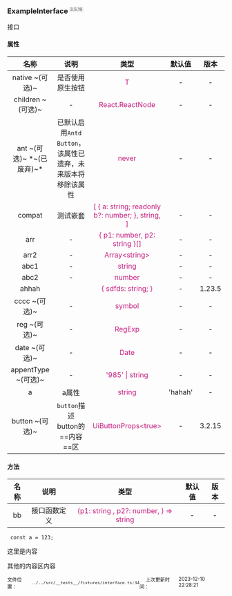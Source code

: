 <h3 id='exampleinterface' style='position:relative'>ExampleInterface<span style='
    position:absolute;
    font-size:0.6em;
    color:#888;
    top:0;
    margin-left:0.2em;
    background-color:#eee;
    padding:0.05em 0.3em;
    border-radius:0.3em;'>3.5.19</span></h3>

<div>
接口
</div>

<h4 id='exampleinterface__props'>属性</h4>

<table data-id='ZS14LWEtbS1wLWwtZS1pLW4tdC1lLXItZi1hLWMtZS08aDQgaWQ9J2V4YW1wbGVpbnRlcmZhY2VfX3Byb3BzJz7lsZ7mgKc8L2g0PgotdGFibGU='>
<style>
    table[data-id='ZS14LWEtbS1wLWwtZS1pLW4tdC1lLXItZi1hLWMtZS08aDQgaWQ9J2V4YW1wbGVpbnRlcmZhY2VfX3Byb3BzJz7lsZ7mgKc8L2g0PgotdGFibGU='] p { margin:0;}
    table[data-id='ZS14LWEtbS1wLWwtZS1pLW4tdC1lLXItZi1hLWMtZS08aDQgaWQ9J2V4YW1wbGVpbnRlcmZhY2VfX3Byb3BzJz7lsZ7mgKc8L2g0PgotdGFibGU='] [data-field='type'],
    table[data-id='ZS14LWEtbS1wLWwtZS1pLW4tdC1lLXItZi1hLWMtZS08aDQgaWQ9J2V4YW1wbGVpbnRlcmZhY2VfX3Byb3BzJz7lsZ7mgKc8L2g0PgotdGFibGU='] [data-field='referenceType']{color:#c41d7f}
    </style>
<thead>
<tr>
<th style='text-align:center'>名称</th>
<th style='text-align:center'>说明</th>
<th style='text-align:center'>类型</th>
<th style='text-align:center'>默认值</th>
<th style='text-align:center'>版本</th>
</tr>
</thead>
<tbody>
<tr>
<td data-field='name' style='text-align:center'>native ~(可选)~ </td>
<td data-field='description' style='text-align:center'>

是否使用原生按钮</td>
<td data-field='referenceType' style='text-align:center'>T</td>
<td data-field='defaultValue' style='text-align:center'>-</td>
<td data-field='version' style='text-align:center'>-</td>
</tr>
<tr>
<td data-field='name' style='text-align:center'>children ~(可选)~ </td>
<td data-field='description' style='text-align:center'>-</td>
<td data-field='referenceType' style='text-align:center'>React.ReactNode</td>
<td data-field='defaultValue' style='text-align:center'>-</td>
<td data-field='version' style='text-align:center'>-</td>
</tr>
<tr>
<td data-field='name' style='text-align:center'>ant ~(可选)~ *~(已废弃)~*</td>
<td data-field='description' style='text-align:center'>

已默认启用`Antd Button`，该属性已遗弃，未来版本将移除该属性</td>
<td data-field='referenceType' style='text-align:center'>never</td>
<td data-field='defaultValue' style='text-align:center'>-</td>
<td data-field='version' style='text-align:center'>-</td>
</tr>
<tr>
<td data-field='name' style='text-align:center'>compat </td>
<td data-field='description' style='text-align:center'>

测试嵌套</td>
<td data-field='referenceType' style='text-align:center'>[
    {
      a: string;
      readonly b?: number;
    },
    string,
  ]</td>
<td data-field='defaultValue' style='text-align:center'>-</td>
<td data-field='version' style='text-align:center'>-</td>
</tr>
<tr>
<td data-field='name' style='text-align:center'>arr </td>
<td data-field='description' style='text-align:center'>-</td>
<td data-field='referenceType' style='text-align:center'>{ p1: number, p2: string }[]</td>
<td data-field='defaultValue' style='text-align:center'>-</td>
<td data-field='version' style='text-align:center'>-</td>
</tr>
<tr>
<td data-field='name' style='text-align:center'>arr2 </td>
<td data-field='description' style='text-align:center'>-</td>
<td data-field='referenceType' style='text-align:center'>Array&lt;string&gt;</td>
<td data-field='defaultValue' style='text-align:center'>-</td>
<td data-field='version' style='text-align:center'>-</td>
</tr>
<tr>
<td data-field='name' style='text-align:center'>abc1 </td>
<td data-field='description' style='text-align:center'>-</td>
<td data-field='referenceType' style='text-align:center'>string</td>
<td data-field='defaultValue' style='text-align:center'>-</td>
<td data-field='version' style='text-align:center'>-</td>
</tr>
<tr>
<td data-field='name' style='text-align:center'>abc2 </td>
<td data-field='description' style='text-align:center'>-</td>
<td data-field='referenceType' style='text-align:center'>number</td>
<td data-field='defaultValue' style='text-align:center'>-</td>
<td data-field='version' style='text-align:center'>-</td>
</tr>
<tr>
<td data-field='name' style='text-align:center'>ahhah </td>
<td data-field='description' style='text-align:center'>

</td>
<td data-field='referenceType' style='text-align:center'>{
    sdfds: string;
  }</td>
<td data-field='defaultValue' style='text-align:center'>-</td>
<td data-field='version' style='text-align:center'>1.23.5</td>
</tr>
<tr>
<td data-field='name' style='text-align:center'>cccc ~(可选)~ </td>
<td data-field='description' style='text-align:center'>-</td>
<td data-field='referenceType' style='text-align:center'>symbol</td>
<td data-field='defaultValue' style='text-align:center'>-</td>
<td data-field='version' style='text-align:center'>-</td>
</tr>
<tr>
<td data-field='name' style='text-align:center'>reg ~(可选)~ </td>
<td data-field='description' style='text-align:center'>-</td>
<td data-field='referenceType' style='text-align:center'>RegExp</td>
<td data-field='defaultValue' style='text-align:center'>-</td>
<td data-field='version' style='text-align:center'>-</td>
</tr>
<tr>
<td data-field='name' style='text-align:center'>date ~(可选)~ </td>
<td data-field='description' style='text-align:center'>-</td>
<td data-field='referenceType' style='text-align:center'>Date</td>
<td data-field='defaultValue' style='text-align:center'>-</td>
<td data-field='version' style='text-align:center'>-</td>
</tr>
<tr>
<td data-field='name' style='text-align:center'>appentType ~(可选)~ </td>
<td data-field='description' style='text-align:center'>-</td>
<td data-field='referenceType' style='text-align:center'>&#39;985&#39; | string</td>
<td data-field='defaultValue' style='text-align:center'>-</td>
<td data-field='version' style='text-align:center'>-</td>
</tr>
<tr>
<td data-field='name' style='text-align:center'>a </td>
<td data-field='description' style='text-align:center'>

a属性</td>
<td data-field='referenceType' style='text-align:center'>string</td>
<td data-field='defaultValue' style='text-align:center'>'hahah'</td>
<td data-field='version' style='text-align:center'>-</td>
</tr>
<tr>
<td data-field='name' style='text-align:center'>button ~(可选)~ </td>
<td data-field='description' style='text-align:center'>


`button`描述

button的==内容==区
</td>
<td data-field='referenceType' style='text-align:center'>UiButtonProps&lt;true&gt;</td>
<td data-field='defaultValue' style='text-align:center'>-</td>
<td data-field='version' style='text-align:center'>3.2.15</td>
</tr>
</tbody>
</table>

<h4 id='exampleinterface__methods'>方法</h4>

<table data-id='ZS14LWEtbS1wLWwtZS1pLW4tdC1lLXItZi1hLWMtZS08aDQgaWQ9J2V4YW1wbGVpbnRlcmZhY2VfX21ldGhvZHMnPuaWueazlTwvaDQ+Ci10YWJsZQ=='>
<style>
    table[data-id='ZS14LWEtbS1wLWwtZS1pLW4tdC1lLXItZi1hLWMtZS08aDQgaWQ9J2V4YW1wbGVpbnRlcmZhY2VfX21ldGhvZHMnPuaWueazlTwvaDQ+Ci10YWJsZQ=='] p { margin:0;}
    table[data-id='ZS14LWEtbS1wLWwtZS1pLW4tdC1lLXItZi1hLWMtZS08aDQgaWQ9J2V4YW1wbGVpbnRlcmZhY2VfX21ldGhvZHMnPuaWueazlTwvaDQ+Ci10YWJsZQ=='] [data-field='type'],
    table[data-id='ZS14LWEtbS1wLWwtZS1pLW4tdC1lLXItZi1hLWMtZS08aDQgaWQ9J2V4YW1wbGVpbnRlcmZhY2VfX21ldGhvZHMnPuaWueazlTwvaDQ+Ci10YWJsZQ=='] [data-field='referenceType']{color:#c41d7f}
    </style>
<thead>
<tr>
<th style='text-align:center'>名称</th>
<th style='text-align:center'>说明</th>
<th style='text-align:center'>类型</th>
<th style='text-align:center'>默认值</th>
<th style='text-align:center'>版本</th>
</tr>
</thead>
<tbody>
<tr>
<td data-field='name' style='text-align:center'>bb </td>
<td data-field='description' style='text-align:center'>

接口函数定义</td>
<td data-field='referenceType' style='text-align:center'>(p1: string ,
     p2?: number,
  ) =&gt; string</td>
<td data-field='defaultValue' style='text-align:center'>-</td>
<td data-field='version' style='text-align:center'>-</td>
</tr>
</tbody>
</table>


```tsx
 const a = 123;
```
<div>这里是内容

其他的内容区内容</div>
<div style='font-size:0.8em;margin-top:10px;display:flex;justify-content:flex-start;'>
  文件位置：<code onclick="navigator.clipboard.writeText('../../src/__tests__/fixtures/interface.ts:34')" style='cursor:pointer;display:flex;align-items:center;'>../../src/__tests__/fixtures/interface.ts:34</code>&ensp;&ensp;
  上次更新时间：<span>2023-12-10 22:28:21</span>
  </div>
